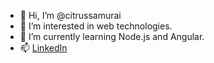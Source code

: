 - 👋  Hi, I’m @citrussamurai
- 👀  I’m interested in web technologies.
- 🌱  I’m currently learning Node.js and Angular.
- 📫  [LinkedIn](https://www.linkedin.com/in/travisrepetto/)

<!---
citrussamurai/citrussamurai is a ✨ special ✨ repository because its `README.md` (this file) appears on your GitHub profile.
You can click the Preview link to take a look at your changes.
--->
